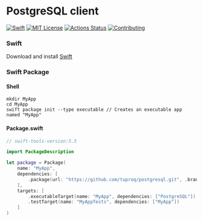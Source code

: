# PostgreSQL client
[![Swift](https://img.shields.io/badge/swift-5.1-brightgreen.svg)](https://swift.org/download/#releases) [![MIT License](https://img.shields.io/badge/license-MIT-brightgreen.svg)](https://github.com/tuproq/postgresql/blob/master/LICENSE/) [![Actions Status](https://github.com/tuproq/postgresql/workflows/ci/badge.svg)](https://github.com/tuproq/postgresql/actions) [![Contributing](https://img.shields.io/badge/contributing-guide-brightgreen.svg)](https://github.com/tuproq/postgresql/blob/master/CONTRIBUTING.md)

### Swift
Download and install [Swift](https://swift.org/download)

### Swift Package
#### Shell
```shell
mkdir MyApp
cd MyApp
swift package init --type executable // Creates an executable app named "MyApp"
```

#### Package.swift
```swift
// swift-tools-version:5.5

import PackageDescription

let package = Package(
    name: "MyApp",
    dependencies: [
        .package(url: "https://github.com/tuproq/postgresql.git", .branch("master"))
    ],
    targets: [
        .executableTarget(name: "MyApp", dependencies: ["PostgreSQL"]),
        .testTarget(name: "MyAppTests", dependencies: ["MyApp"])
    ]
)
```
